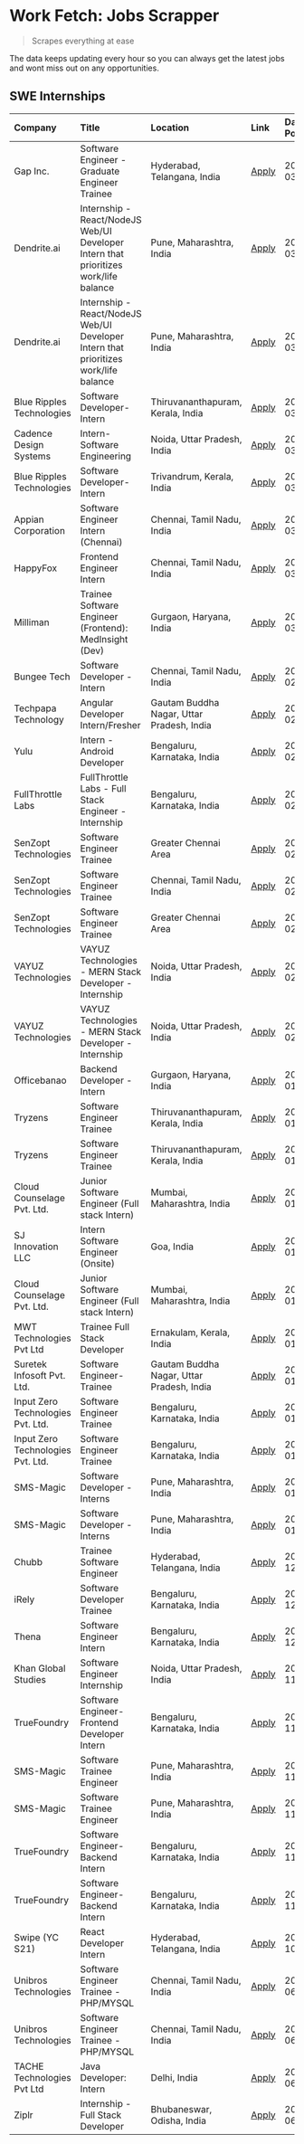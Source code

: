 # Work Fetch: Jobs Scrapper
> Scrapes everything at ease

The data keeps updating every hour so you can always get the latest jobs and wont miss out on any opportunities.

## SWE Internships
<!--START_SECTION:workfetch-->
| Company                           | Title                                                                                | Location                                  | Link                                                                                                                                                                                                                                                                                                   | Date Posted   |
|:----------------------------------|:-------------------------------------------------------------------------------------|:------------------------------------------|:-------------------------------------------------------------------------------------------------------------------------------------------------------------------------------------------------------------------------------------------------------------------------------------------------------|:--------------|
| Gap Inc.                          | Software Engineer - Graduate Engineer Trainee                                        | Hyderabad, Telangana, India               | [Apply](https://in.linkedin.com/jobs/view/software-engineer-graduate-engineer-trainee-at-gap-inc-3853818960?position=23&pageNum=0&refId=%2BbrfzP2yMoQrRO9V2wGWNQ%3D%3D&trackingId=of%2FtIwFOFsumuel5P38cqQ%3D%3D&trk=public_jobs_jserp-result_search-card)                                             | 2024-03-12    |
| Dendrite.ai                       | Internship - React/NodeJS Web/UI Developer Intern that prioritizes work/life balance | Pune, Maharashtra, India                  | [Apply](https://in.linkedin.com/jobs/view/internship-react-nodejs-web-ui-developer-intern-that-prioritizes-work-life-balance-at-dendrite-ai-3853583200?position=59&pageNum=0&refId=%2BbrfzP2yMoQrRO9V2wGWNQ%3D%3D&trackingId=lONtHjqZHDEMqr4Dwg3smw%3D%3D&trk=public_jobs_jserp-result_search-card)    | 2024-03-12    |
| Dendrite.ai                       | Internship - React/NodeJS Web/UI Developer Intern that prioritizes work/life balance | Pune, Maharashtra, India                  | [Apply](https://in.linkedin.com/jobs/view/internship-react-nodejs-web-ui-developer-intern-that-prioritizes-work-life-balance-at-dendrite-ai-3853583200?position=9&pageNum=5&refId=5Nyha%2FgMozM4dvZr0ry%2FQQ%3D%3D&trackingId=%2By6uhvqMKiAeqH4KhtJTiQ%3D%3D&trk=public_jobs_jserp-result_search-card) | 2024-03-12    |
| Blue Ripples Technologies         | Software Developer- Intern                                                           | Thiruvananthapuram, Kerala, India         | [Apply](https://in.linkedin.com/jobs/view/software-developer-intern-at-blue-ripples-technologies-3850505983?position=18&pageNum=0&refId=%2BbrfzP2yMoQrRO9V2wGWNQ%3D%3D&trackingId=ef4n2WYapyTn3q0Z5gqTsw%3D%3D&trk=public_jobs_jserp-result_search-card)                                               | 2024-03-09    |
| Cadence Design Systems            | Intern-Software Engineering                                                          | Noida, Uttar Pradesh, India               | [Apply](https://in.linkedin.com/jobs/view/intern-software-engineering-at-cadence-design-systems-3794689056?position=8&pageNum=7&refId=mgdLqBzSx%2B1aaW0IvFKRNA%3D%3D&trackingId=Yr6TqdOSVSPQYZVXVMx2tA%3D%3D&trk=public_jobs_jserp-result_search-card)                                                 | 2024-03-09    |
| Blue Ripples Technologies         | Software Developer- Intern                                                           | Trivandrum, Kerala, India                 | [Apply](https://in.linkedin.com/jobs/view/software-developer-intern-at-blue-ripples-technologies-3850694934?position=17&pageNum=0&refId=%2BbrfzP2yMoQrRO9V2wGWNQ%3D%3D&trackingId=LazlOjTLGzvQDlg6gTO7XQ%3D%3D&trk=public_jobs_jserp-result_search-card)                                               | 2024-03-08    |
| Appian Corporation                | Software Engineer Intern (Chennai)                                                   | Chennai, Tamil Nadu, India                | [Apply](https://in.linkedin.com/jobs/view/software-engineer-intern-chennai-at-appian-corporation-3848335036?position=5&pageNum=0&refId=%2BbrfzP2yMoQrRO9V2wGWNQ%3D%3D&trackingId=ZR4%2Bv3Tp3SGfDKwLgDGO3A%3D%3D&trk=public_jobs_jserp-result_search-card)                                              | 2024-03-07    |
| HappyFox                          | Frontend Engineer Intern                                                             | Chennai, Tamil Nadu, India                | [Apply](https://in.linkedin.com/jobs/view/frontend-engineer-intern-at-happyfox-3848357951?position=38&pageNum=0&refId=%2BbrfzP2yMoQrRO9V2wGWNQ%3D%3D&trackingId=iefJ3N63VKLLPFZRgY95xg%3D%3D&trk=public_jobs_jserp-result_search-card)                                                                 | 2024-03-07    |
| Milliman                          | Trainee Software Engineer (Frontend): MedInsight (Dev)                               | Gurgaon, Haryana, India                   | [Apply](https://in.linkedin.com/jobs/view/trainee-software-engineer-frontend-medinsight-dev-at-milliman-3792874280?position=6&pageNum=0&refId=%2BbrfzP2yMoQrRO9V2wGWNQ%3D%3D&trackingId=Gtp755nzNOl3IhrMET4f0A%3D%3D&trk=public_jobs_jserp-result_search-card)                                         | 2024-03-01    |
| Bungee Tech                       | Software Developer - Intern                                                          | Chennai, Tamil Nadu, India                | [Apply](https://in.linkedin.com/jobs/view/software-developer-intern-at-bungee-tech-3842220746?position=45&pageNum=0&refId=%2BbrfzP2yMoQrRO9V2wGWNQ%3D%3D&trackingId=%2B3uYsjsHMo8XE225mxwmiA%3D%3D&trk=public_jobs_jserp-result_search-card)                                                           | 2024-02-28    |
| Techpapa Technology               | Angular Developer Intern/Fresher                                                     | Gautam Buddha Nagar, Uttar Pradesh, India | [Apply](https://in.linkedin.com/jobs/view/angular-developer-intern-fresher-at-techpapa-technology-3834305862?position=50&pageNum=0&refId=%2BbrfzP2yMoQrRO9V2wGWNQ%3D%3D&trackingId=WsDh%2Fzbk6GV0VGkIl8OWXg%3D%3D&trk=public_jobs_jserp-result_search-card)                                            | 2024-02-20    |
| Yulu                              | Intern - Android Developer                                                           | Bengaluru, Karnataka, India               | [Apply](https://in.linkedin.com/jobs/view/intern-android-developer-at-yulu-3834459982?position=44&pageNum=0&refId=%2BbrfzP2yMoQrRO9V2wGWNQ%3D%3D&trackingId=X26pd6tL%2BvEEFAtShPd66A%3D%3D&trk=public_jobs_jserp-result_search-card)                                                                   | 2024-02-19    |
| FullThrottle Labs                 | FullThrottle Labs - Full Stack Engineer - Internship                                 | Bengaluru, Karnataka, India               | [Apply](https://in.linkedin.com/jobs/view/fullthrottle-labs-full-stack-engineer-internship-at-fullthrottle-labs-3829636016?position=49&pageNum=0&refId=%2BbrfzP2yMoQrRO9V2wGWNQ%3D%3D&trackingId=bm796C4xFeguKsE9riKVkw%3D%3D&trk=public_jobs_jserp-result_search-card)                                | 2024-02-17    |
| SenZopt Technologies              | Software Engineer Trainee                                                            | Greater Chennai Area                      | [Apply](https://in.linkedin.com/jobs/view/software-engineer-trainee-at-senzopt-technologies-3827688781?position=30&pageNum=0&refId=%2BbrfzP2yMoQrRO9V2wGWNQ%3D%3D&trackingId=S9UcBnPbuCkSF06zrLnxqw%3D%3D&trk=public_jobs_jserp-result_search-card)                                                    | 2024-02-12    |
| SenZopt Technologies              | Software Engineer Trainee                                                            | Chennai, Tamil Nadu, India                | [Apply](https://in.linkedin.com/jobs/view/software-engineer-trainee-at-senzopt-technologies-3827686880?position=41&pageNum=0&refId=%2BbrfzP2yMoQrRO9V2wGWNQ%3D%3D&trackingId=2NilkcwoCtl7LNos9inUkw%3D%3D&trk=public_jobs_jserp-result_search-card)                                                    | 2024-02-12    |
| SenZopt Technologies              | Software Engineer Trainee                                                            | Greater Chennai Area                      | [Apply](https://in.linkedin.com/jobs/view/software-engineer-trainee-at-senzopt-technologies-3827688781?position=5&pageNum=2&refId=59qp3199JUPV39YMhmjcjQ%3D%3D&trackingId=VClJsjPZ4ngvXIHhTPbBRQ%3D%3D&trk=public_jobs_jserp-result_search-card)                                                       | 2024-02-12    |
| VAYUZ Technologies                | VAYUZ Technologies - MERN Stack Developer - Internship                               | Noida, Uttar Pradesh, India               | [Apply](https://in.linkedin.com/jobs/view/vayuz-technologies-mern-stack-developer-internship-at-vayuz-technologies-3822619356?position=60&pageNum=0&refId=%2BbrfzP2yMoQrRO9V2wGWNQ%3D%3D&trackingId=0w3KFBSFq4yY4BkdbBM8Hg%3D%3D&trk=public_jobs_jserp-result_search-card)                             | 2024-02-10    |
| VAYUZ Technologies                | VAYUZ Technologies - MERN Stack Developer - Internship                               | Noida, Uttar Pradesh, India               | [Apply](https://in.linkedin.com/jobs/view/vayuz-technologies-mern-stack-developer-internship-at-vayuz-technologies-3822619356?position=10&pageNum=5&refId=5Nyha%2FgMozM4dvZr0ry%2FQQ%3D%3D&trackingId=dD450299AvnXGhTfYkviww%3D%3D&trk=public_jobs_jserp-result_search-card)                           | 2024-02-10    |
| Officebanao                       | Backend Developer - Intern                                                           | Gurgaon, Haryana, India                   | [Apply](https://in.linkedin.com/jobs/view/backend-developer-intern-at-officebanao-3814263731?position=25&pageNum=0&refId=%2BbrfzP2yMoQrRO9V2wGWNQ%3D%3D&trackingId=hAZZrHqdQBHPFHwD8WEXIg%3D%3D&trk=public_jobs_jserp-result_search-card)                                                              | 2024-01-31    |
| Tryzens                           | Software Engineer Trainee                                                            | Thiruvananthapuram, Kerala, India         | [Apply](https://in.linkedin.com/jobs/view/software-engineer-trainee-at-tryzens-3809363491?position=32&pageNum=0&refId=%2BbrfzP2yMoQrRO9V2wGWNQ%3D%3D&trackingId=ZUBGn1fSWidGbA1ktbAkNQ%3D%3D&trk=public_jobs_jserp-result_search-card)                                                                 | 2024-01-18    |
| Tryzens                           | Software Engineer Trainee                                                            | Thiruvananthapuram, Kerala, India         | [Apply](https://in.linkedin.com/jobs/view/software-engineer-trainee-at-tryzens-3809363491?position=7&pageNum=2&refId=59qp3199JUPV39YMhmjcjQ%3D%3D&trackingId=VgFlpdukDOgWjUCGNCo7MA%3D%3D&trk=public_jobs_jserp-result_search-card)                                                                    | 2024-01-18    |
| Cloud Counselage Pvt. Ltd.        | Junior Software Engineer (Full stack Intern)                                         | Mumbai, Maharashtra, India                | [Apply](https://in.linkedin.com/jobs/view/junior-software-engineer-full-stack-intern-at-cloud-counselage-pvt-ltd-3803132814?position=26&pageNum=0&refId=%2BbrfzP2yMoQrRO9V2wGWNQ%3D%3D&trackingId=kvKZhsoidK%2BXNCrmSlmaXQ%3D%3D&trk=public_jobs_jserp-result_search-card)                             | 2024-01-11    |
| SJ Innovation LLC                 | Intern Software Engineer (Onsite)                                                    | Goa, India                                | [Apply](https://in.linkedin.com/jobs/view/intern-software-engineer-onsite-at-sj-innovation-llc-3799959011?position=36&pageNum=0&refId=%2BbrfzP2yMoQrRO9V2wGWNQ%3D%3D&trackingId=eIWOZXyIVwV%2BoGhz3VoXLQ%3D%3D&trk=public_jobs_jserp-result_search-card)                                               | 2024-01-11    |
| Cloud Counselage Pvt. Ltd.        | Junior Software Engineer (Full stack Intern)                                         | Mumbai, Maharashtra, India                | [Apply](https://in.linkedin.com/jobs/view/junior-software-engineer-full-stack-intern-at-cloud-counselage-pvt-ltd-3803132814?position=1&pageNum=2&refId=59qp3199JUPV39YMhmjcjQ%3D%3D&trackingId=xDI3Z68MP5tgUohTtjhn3Q%3D%3D&trk=public_jobs_jserp-result_search-card)                                  | 2024-01-11    |
| MWT Technologies Pvt Ltd          | Trainee Full Stack Developer                                                         | Ernakulam, Kerala, India                  | [Apply](https://in.linkedin.com/jobs/view/trainee-full-stack-developer-at-mwt-technologies-pvt-ltd-3800921715?position=7&pageNum=0&refId=%2BbrfzP2yMoQrRO9V2wGWNQ%3D%3D&trackingId=9bSSuDnLvAl0drRPMklnDg%3D%3D&trk=public_jobs_jserp-result_search-card)                                              | 2024-01-09    |
| Suretek Infosoft Pvt. Ltd.        | Software Engineer-Trainee                                                            | Gautam Buddha Nagar, Uttar Pradesh, India | [Apply](https://in.linkedin.com/jobs/view/software-engineer-trainee-at-suretek-infosoft-pvt-ltd-3800934643?position=20&pageNum=0&refId=%2BbrfzP2yMoQrRO9V2wGWNQ%3D%3D&trackingId=wcmB8jUeKID4d1G7sBT74w%3D%3D&trk=public_jobs_jserp-result_search-card)                                                | 2024-01-09    |
| Input Zero Technologies Pvt. Ltd. | Software Engineer Trainee                                                            | Bengaluru, Karnataka, India               | [Apply](https://in.linkedin.com/jobs/view/software-engineer-trainee-at-input-zero-technologies-pvt-ltd-3800927643?position=28&pageNum=0&refId=%2BbrfzP2yMoQrRO9V2wGWNQ%3D%3D&trackingId=H1%2BOOT8LMNaXZOeQPMtGGg%3D%3D&trk=public_jobs_jserp-result_search-card)                                       | 2024-01-09    |
| Input Zero Technologies Pvt. Ltd. | Software Engineer Trainee                                                            | Bengaluru, Karnataka, India               | [Apply](https://in.linkedin.com/jobs/view/software-engineer-trainee-at-input-zero-technologies-pvt-ltd-3800927643?position=3&pageNum=2&refId=59qp3199JUPV39YMhmjcjQ%3D%3D&trackingId=c4dl6sxu8dTvhkWnmsTtag%3D%3D&trk=public_jobs_jserp-result_search-card)                                            | 2024-01-09    |
| SMS-Magic                         | Software Developer -Interns                                                          | Pune, Maharashtra, India                  | [Apply](https://in.linkedin.com/jobs/view/software-developer-interns-at-sms-magic-3799485343?position=29&pageNum=0&refId=%2BbrfzP2yMoQrRO9V2wGWNQ%3D%3D&trackingId=w4FCQj8EliDczax8H5UlPA%3D%3D&trk=public_jobs_jserp-result_search-card)                                                              | 2024-01-05    |
| SMS-Magic                         | Software Developer -Interns                                                          | Pune, Maharashtra, India                  | [Apply](https://in.linkedin.com/jobs/view/software-developer-interns-at-sms-magic-3799485343?position=4&pageNum=2&refId=59qp3199JUPV39YMhmjcjQ%3D%3D&trackingId=0xHv0U%2Fvc3lytmlF88Yd6g%3D%3D&trk=public_jobs_jserp-result_search-card)                                                               | 2024-01-05    |
| Chubb                             | Trainee Software Engineer                                                            | Hyderabad, Telangana, India               | [Apply](https://in.linkedin.com/jobs/view/trainee-software-engineer-at-chubb-3811550279?position=4&pageNum=7&refId=mgdLqBzSx%2B1aaW0IvFKRNA%3D%3D&trackingId=TPD95fU%2FwiVbsZY2l1PLzQ%3D%3D&trk=public_jobs_jserp-result_search-card)                                                                  | 2023-12-28    |
| iRely                             | Software Developer Trainee                                                           | Bengaluru, Karnataka, India               | [Apply](https://in.linkedin.com/jobs/view/software-developer-trainee-at-irely-3801577534?position=11&pageNum=0&refId=%2BbrfzP2yMoQrRO9V2wGWNQ%3D%3D&trackingId=gjbAs%2F9XygX3NVP%2BSh%2ByTw%3D%3D&trk=public_jobs_jserp-result_search-card)                                                            | 2023-12-22    |
| Thena                             | Software Engineer Intern                                                             | Bengaluru, Karnataka, India               | [Apply](https://in.linkedin.com/jobs/view/software-engineer-intern-at-thena-3778731751?position=14&pageNum=0&refId=%2BbrfzP2yMoQrRO9V2wGWNQ%3D%3D&trackingId=t6Ki29E1KkusBZouxVklhg%3D%3D&trk=public_jobs_jserp-result_search-card)                                                                    | 2023-12-05    |
| Khan Global Studies               | Software Engineer Internship                                                         | Noida, Uttar Pradesh, India               | [Apply](https://in.linkedin.com/jobs/view/software-engineer-internship-at-khan-global-studies-3766942197?position=46&pageNum=0&refId=%2BbrfzP2yMoQrRO9V2wGWNQ%3D%3D&trackingId=JmejRF4FvUzW2EUG1LX9Hg%3D%3D&trk=public_jobs_jserp-result_search-card)                                                  | 2023-11-27    |
| TrueFoundry                       | Software Engineer- Frontend Developer Intern                                         | Bengaluru, Karnataka, India               | [Apply](https://in.linkedin.com/jobs/view/software-engineer-frontend-developer-intern-at-truefoundry-3790095058?position=13&pageNum=0&refId=%2BbrfzP2yMoQrRO9V2wGWNQ%3D%3D&trackingId=pOp5iRmpNMdgO%2FybD11Llw%3D%3D&trk=public_jobs_jserp-result_search-card)                                         | 2023-11-24    |
| SMS-Magic                         | Software Trainee Engineer                                                            | Pune, Maharashtra, India                  | [Apply](https://in.linkedin.com/jobs/view/software-trainee-engineer-at-sms-magic-3761409781?position=27&pageNum=0&refId=%2BbrfzP2yMoQrRO9V2wGWNQ%3D%3D&trackingId=cGzN%2B2wF%2B4sdOv%2FYJEiyCg%3D%3D&trk=public_jobs_jserp-result_search-card)                                                         | 2023-11-16    |
| SMS-Magic                         | Software Trainee Engineer                                                            | Pune, Maharashtra, India                  | [Apply](https://in.linkedin.com/jobs/view/software-trainee-engineer-at-sms-magic-3761409781?position=2&pageNum=2&refId=59qp3199JUPV39YMhmjcjQ%3D%3D&trackingId=DtUscnyQDoqQ80uvNOfJgw%3D%3D&trk=public_jobs_jserp-result_search-card)                                                                  | 2023-11-16    |
| TrueFoundry                       | Software Engineer-Backend Intern                                                     | Bengaluru, Karnataka, India               | [Apply](https://in.linkedin.com/jobs/view/software-engineer-backend-intern-at-truefoundry-3779508170?position=54&pageNum=0&refId=%2BbrfzP2yMoQrRO9V2wGWNQ%3D%3D&trackingId=cr0tCOiMZ8cUkJuf%2FPbVAQ%3D%3D&trk=public_jobs_jserp-result_search-card)                                                    | 2023-11-10    |
| TrueFoundry                       | Software Engineer-Backend Intern                                                     | Bengaluru, Karnataka, India               | [Apply](https://in.linkedin.com/jobs/view/software-engineer-backend-intern-at-truefoundry-3779508170?position=4&pageNum=5&refId=5Nyha%2FgMozM4dvZr0ry%2FQQ%3D%3D&trackingId=0NeZ%2BoSzWPrgUJz3M9SG3Q%3D%3D&trk=public_jobs_jserp-result_search-card)                                                   | 2023-11-10    |
| Swipe (YC S21)                    | React Developer Intern                                                               | Hyderabad, Telangana, India               | [Apply](https://in.linkedin.com/jobs/view/react-developer-intern-at-swipe-yc-s21-3737600089?position=15&pageNum=0&refId=%2BbrfzP2yMoQrRO9V2wGWNQ%3D%3D&trackingId=STU9pGCwpmv8UqQtaBiafw%3D%3D&trk=public_jobs_jserp-result_search-card)                                                               | 2023-10-13    |
| Unibros Technologies              | Software Engineer Trainee - PHP/MYSQL                                                | Chennai, Tamil Nadu, India                | [Apply](https://in.linkedin.com/jobs/view/software-engineer-trainee-php-mysql-at-unibros-technologies-3656599241?position=31&pageNum=0&refId=%2BbrfzP2yMoQrRO9V2wGWNQ%3D%3D&trackingId=%2F0PR1R32PF6aMHNFvkccsA%3D%3D&trk=public_jobs_jserp-result_search-card)                                        | 2023-06-12    |
| Unibros Technologies              | Software Engineer Trainee - PHP/MYSQL                                                | Chennai, Tamil Nadu, India                | [Apply](https://in.linkedin.com/jobs/view/software-engineer-trainee-php-mysql-at-unibros-technologies-3656599241?position=6&pageNum=2&refId=59qp3199JUPV39YMhmjcjQ%3D%3D&trackingId=XPU%2FHJT57oX25hdfejzrYA%3D%3D&trk=public_jobs_jserp-result_search-card)                                           | 2023-06-12    |
| TACHE Technologies Pvt Ltd        | Java Developer: Intern                                                               | Delhi, India                              | [Apply](https://in.linkedin.com/jobs/view/java-developer-intern-at-tache-technologies-pvt-ltd-3627622735?position=9&pageNum=7&refId=mgdLqBzSx%2B1aaW0IvFKRNA%3D%3D&trackingId=nCipu8sUswVismnSE4W52w%3D%3D&trk=public_jobs_jserp-result_search-card)                                                   | 2023-06-06    |
| Ziplr                             | Internship - Full Stack Developer                                                    | Bhubaneswar, Odisha, India                | [Apply](https://in.linkedin.com/jobs/view/internship-full-stack-developer-at-ziplr-3645675705?position=6&pageNum=7&refId=mgdLqBzSx%2B1aaW0IvFKRNA%3D%3D&trackingId=YN8kS%2BnQSI2%2FbhvcGNw7Nw%3D%3D&trk=public_jobs_jserp-result_search-card)                                                          | 2023-06-02    |
<!--END_SECTION:workfetch-->
